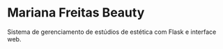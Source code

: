 # Mariana Freitas Beauty

Sistema de gerenciamento de estúdios de estética com Flask e interface web.
